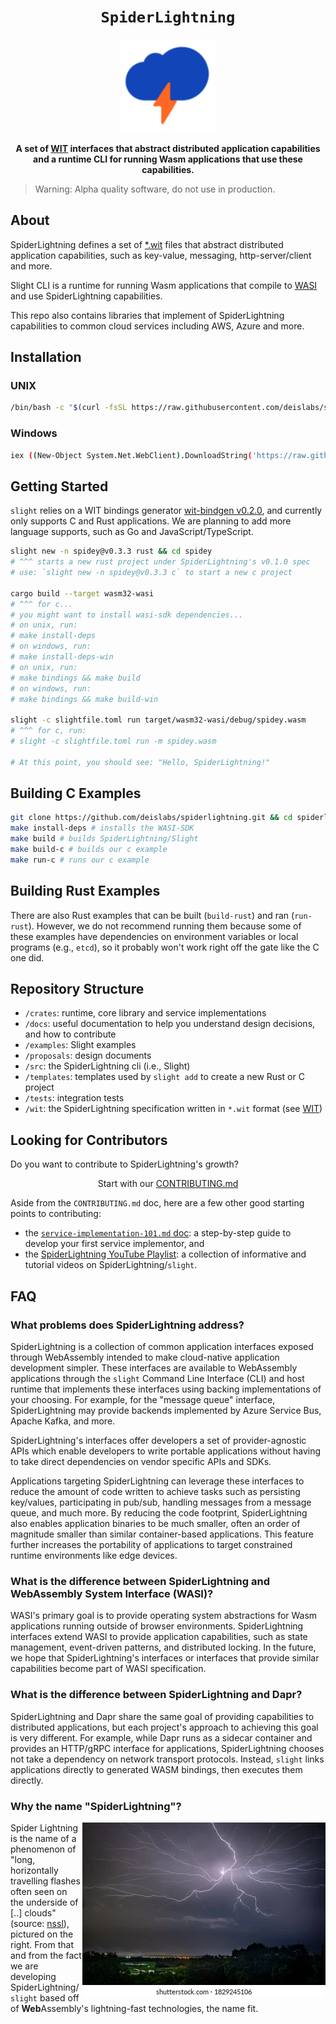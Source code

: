 
<div align="center">
  <h1><code>SpiderLightning</code></h1>
  <img src="docs/images/tmp-logo.png" width="150px" />
  <p>
    <strong> A set of
    <a href="https://github.com/WebAssembly/component-model/blob/main/design/mvp/WIT.md">WIT</a> interfaces that abstract distributed application capabilities and a runtime CLI for running Wasm applications that use these capabilities. 
    </strong>
  </p>
</div>

> Warning: Alpha quality software, do not use in production.

## About
SpiderLightning defines a set of [*.wit](https://github.com/WebAssembly/component-model/blob/main/design/mvp/WIT.md) files that abstract distributed application capabilities, such as key-value, messaging, http-server/client and more.  

Slight CLI is a runtime for running Wasm applications that compile to [WASI](https://wasi.dev/) and use SpiderLightning capabilities.

This repo also contains libraries that implement of SpiderLightning capabilities to common cloud services including AWS, Azure and more.

## Installation

### UNIX

```sh
/bin/bash -c "$(curl -fsSL https://raw.githubusercontent.com/deislabs/spiderlightning/main/install.sh)"
```

### Windows

```sh
iex ((New-Object System.Net.WebClient).DownloadString('https://raw.githubusercontent.com/deislabs/spiderlightning/main/install.ps1'))
```

## Getting Started

`slight` relies on a WIT bindings generator [wit-bindgen v0.2.0](https://github.com/bytecodealliance/wit-bindgen), and currently only supports C and Rust applications. We are planning to add more language supports, such as Go and JavaScript/TypeScript.

```sh
slight new -n spidey@v0.3.3 rust && cd spidey
# ^^^ starts a new rust project under SpiderLightning's v0.1.0 spec
# use: `slight new -n spidey@v0.3.3 c` to start a new c project

cargo build --target wasm32-wasi
# ^^^ for c...
# you might want to install wasi-sdk dependencies...
# on unix, run: 
# make install-deps
# on windows, run:
# make install-deps-win
# on unix, run:
# make bindings && make build
# on windows, run:
# make bindings && make build-win

slight -c slightfile.toml run target/wasm32-wasi/debug/spidey.wasm
# ^^^ for c, run:
# slight -c slightfile.toml run -m spidey.wasm

# At this point, you should see: "Hello, SpiderLightning!"
```

## Building C Examples

```sh
git clone https://github.com/deislabs/spiderlightning.git && cd spiderlightning/ # clone our repo locally and go into it
make install-deps # installs the WASI-SDK
make build # builds SpiderLightning/Slight
make build-c # builds our c example
make run-c # runs our c example
```

## Building Rust Examples

There are also Rust examples that can be built (`build-rust`) and ran (`run-rust`). However, we do not recommend running them because some of these examples have dependencies on environment variables or local programs (e.g., `etcd`), so it probably won't work right off the gate like the C one did.

## Repository Structure

- `/crates`: runtime, core library and service implementations
- `/docs`: useful documentation to help you understand design decisions, and how to contribute
- `/examples`: Slight examples
- `/proposals`: design documents
- `/src`: the SpiderLightning cli (i.e., Slight)
- `/templates`: templates used by `slight add` to create a new Rust or C project
- `/tests`: integration tests
- `/wit`: the SpiderLightning specification written in `*.wit` format (see [WIT](https://github.com/WebAssembly/component-model/blob/main/design/mvp/WIT.md))

## Looking for Contributors
Do you want to contribute to SpiderLightning's growth? 

<p align="center">Start with our <a href="https://github.com/deislabs/spiderlightning/blob/main/CONTRIBUTING.md">CONTRIBUTING.md</a></p>

Aside from the `CONTRIBUTING.md` doc, here are a few other good starting points to contributing:
- the [`service-implementation-101.md` doc](https://github.com/deislabs/spiderlightning/blob/main/docs/service-implementation-101.md): a step-by-step guide to develop your first service implementor, and
- the [SpiderLightning YouTube Playlist](https://www.youtube.com/playlist?list=PLL6BzOBDywQcXy3otj_Y-20SCSOv-MxT3): a collection of informative and tutorial videos on SpiderLightning/`slight`.

## FAQ

### What problems does SpiderLightning address?

SpiderLightning is a collection of common application interfaces exposed through WebAssembly intended to make cloud-native application development simpler. These interfaces are available to WebAssembly applications through the `slight` Command Line Interface (CLI) and host runtime that implements these interfaces using backing implementations of your choosing. For example, for the "message queue" interface, SpiderLightning may provide backends implemented by Azure Service Bus, Apache Kafka, and more.

SpiderLightning's interfaces offer developers a set of provider-agnostic APIs which enable developers to write portable applications without having to take direct dependencies on vendor specific APIs and SDKs.

Applications targeting SpiderLightning can leverage these interfaces to reduce the amount of code written to achieve tasks such as persisting key/values, participating in pub/sub, handling messages from a message queue, and much more. By reducing the code footprint, SpiderLightning also enables application binaries to be much smaller, often an order of magnitude smaller than similar container-based applications. This feature further increases the portability of applications to target constrained runtime environments like edge devices.

### What is the difference between SpiderLightning and WebAssembly System Interface (WASI)?

WASI's primary goal is to provide operating system abstractions for Wasm applications running outside of browser environments. SpiderLightning interfaces extend WASI to provide application capabilities, such as state management, event-driven patterns, and distributed locking. In the future, we hope that SpiderLightning's interfaces or interfaces that provide similar capabilities become part of WASI specification.

### What is the difference between SpiderLightning and Dapr?

SpiderLightning and Dapr share the same goal of providing capabilities to distributed applications, but each project's approach to achieving this goal is very different. For example, while Dapr runs as a sidecar container and provides an HTTP/gRPC interface for applications, SpiderLightning chooses not take a dependency on network transport protocols. Instead, `slight` links applications directly to generated WASM bindings, then executes them directly.

### Why the name "SpiderLightning"?

<img align="right" margin=".1em" src="docs/images/readme2.jpg"/>

Spider Lightning is the name of a phenomenon of "long, horizontally travelling flashes often seen on the underside of [..] clouds" (source: [nssl](https://www.nssl.noaa.gov/education/svrwx101/lightning/types/#:~:text=Spider%20lightning%20refers%20to%20long,often%20linked%20to%20%2BCG%20flashes.)), pictured on the right. From that and from the fact we are developing SpiderLightning/`slight` based off of **Web**Assembly's lightning-fast technologies, the name fit.
